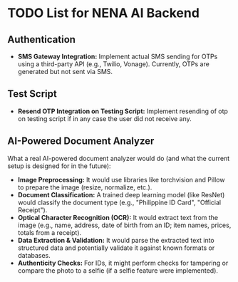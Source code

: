# TODO List for NENA AI Backend

## Authentication
- **SMS Gateway Integration:** Implement actual SMS sending for OTPs using a third-party API (e.g., Twilio, Vonage). Currently, OTPs are generated but not sent via SMS.

## Test Script
- **Resend OTP Integration on Testing Script:** Implement resending of otp on testing script if in any case the user did not receive any. 

## AI-Powered Document Analyzer
What a real AI-powered document analyzer would do (and what the current setup is designed for in the future):
- **Image Preprocessing:** It would use libraries like torchvision and Pillow to prepare the image (resize, normalize, etc.).
- **Document Classification:** A trained deep learning model (like ResNet) would classify the document type (e.g., "Philippine ID Card", "Official Receipt").
- **Optical Character Recognition (OCR):** It would extract text from the image (e.g., name, address, date of birth from an ID; item names, prices, totals from a receipt).
- **Data Extraction & Validation:** It would parse the extracted text into structured data and potentially validate it against known formats or databases.
- **Authenticity Checks:** For IDs, it might perform checks for tampering or compare the photo to a selfie (if a selfie feature were implemented).